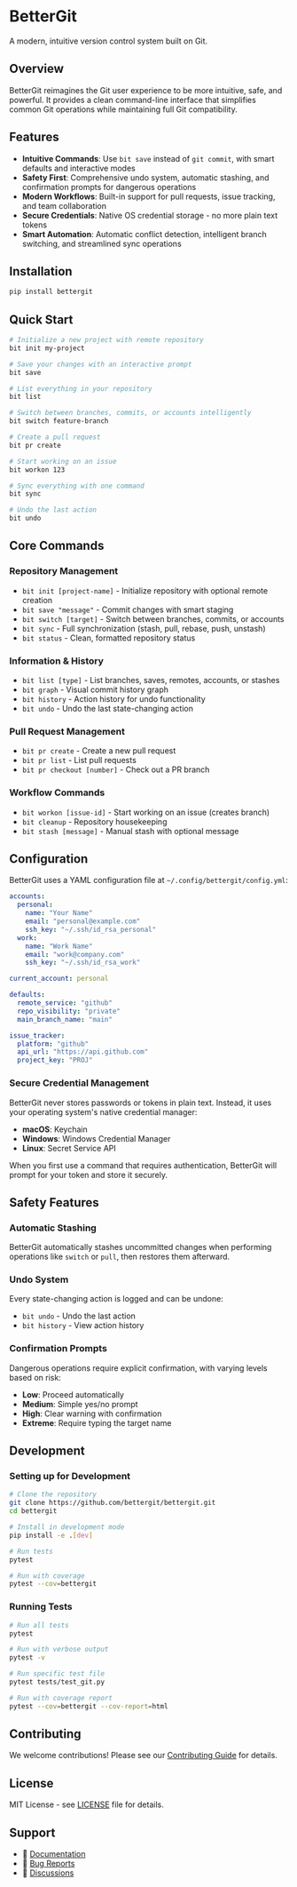 # BetterGit

A modern, intuitive version control system built on Git.

## Overview

BetterGit reimagines the Git user experience to be more intuitive, safe, and powerful. It provides a clean command-line interface that simplifies common Git operations while maintaining full Git compatibility.

## Features

- **Intuitive Commands**: Use `bit save` instead of `git commit`, with smart defaults and interactive modes
- **Safety First**: Comprehensive undo system, automatic stashing, and confirmation prompts for dangerous operations
- **Modern Workflows**: Built-in support for pull requests, issue tracking, and team collaboration
- **Secure Credentials**: Native OS credential storage - no more plain text tokens
- **Smart Automation**: Automatic conflict detection, intelligent branch switching, and streamlined sync operations

## Installation

```bash
pip install bettergit
```

## Quick Start

```bash
# Initialize a new project with remote repository
bit init my-project

# Save your changes with an interactive prompt
bit save

# List everything in your repository
bit list

# Switch between branches, commits, or accounts intelligently
bit switch feature-branch

# Create a pull request
bit pr create

# Start working on an issue
bit workon 123

# Sync everything with one command
bit sync

# Undo the last action
bit undo
```

## Core Commands

### Repository Management
- `bit init [project-name]` - Initialize repository with optional remote creation
- `bit save "message"` - Commit changes with smart staging
- `bit switch [target]` - Switch between branches, commits, or accounts
- `bit sync` - Full synchronization (stash, pull, rebase, push, unstash)
- `bit status` - Clean, formatted repository status

### Information & History
- `bit list [type]` - List branches, saves, remotes, accounts, or stashes
- `bit graph` - Visual commit history graph
- `bit history` - Action history for undo functionality
- `bit undo` - Undo the last state-changing action

### Pull Request Management
- `bit pr create` - Create a new pull request
- `bit pr list` - List pull requests
- `bit pr checkout [number]` - Check out a PR branch

### Workflow Commands
- `bit workon [issue-id]` - Start working on an issue (creates branch)
- `bit cleanup` - Repository housekeeping
- `bit stash [message]` - Manual stash with optional message

## Configuration

BetterGit uses a YAML configuration file at `~/.config/bettergit/config.yml`:

```yaml
accounts:
  personal:
    name: "Your Name"
    email: "personal@example.com"
    ssh_key: "~/.ssh/id_rsa_personal"
  work:
    name: "Work Name"
    email: "work@company.com"
    ssh_key: "~/.ssh/id_rsa_work"

current_account: personal

defaults:
  remote_service: "github"
  repo_visibility: "private"
  main_branch_name: "main"

issue_tracker:
  platform: "github"
  api_url: "https://api.github.com"
  project_key: "PROJ"
```

### Secure Credential Management

BetterGit never stores passwords or tokens in plain text. Instead, it uses your operating system's native credential manager:

- **macOS**: Keychain
- **Windows**: Windows Credential Manager
- **Linux**: Secret Service API

When you first use a command that requires authentication, BetterGit will prompt for your token and store it securely.

## Safety Features

### Automatic Stashing
BetterGit automatically stashes uncommitted changes when performing operations like `switch` or `pull`, then restores them afterward.

### Undo System
Every state-changing action is logged and can be undone:
- `bit undo` - Undo the last action
- `bit history` - View action history

### Confirmation Prompts
Dangerous operations require explicit confirmation, with varying levels based on risk:
- **Low**: Proceed automatically
- **Medium**: Simple yes/no prompt
- **High**: Clear warning with confirmation
- **Extreme**: Require typing the target name

## Development

### Setting up for Development

```bash
# Clone the repository
git clone https://github.com/bettergit/bettergit.git
cd bettergit

# Install in development mode
pip install -e .[dev]

# Run tests
pytest

# Run with coverage
pytest --cov=bettergit
```

### Running Tests

```bash
# Run all tests
pytest

# Run with verbose output
pytest -v

# Run specific test file
pytest tests/test_git.py

# Run with coverage report
pytest --cov=bettergit --cov-report=html
```

## Contributing

We welcome contributions! Please see our [Contributing Guide](CONTRIBUTING.md) for details.

## License

MIT License - see [LICENSE](LICENSE) file for details.

## Support

- 📖 [Documentation](https://docs.bettergit.dev)
- 🐛 [Bug Reports](https://github.com/bettergit/bettergit/issues)
- 💬 [Discussions](https://github.com/bettergit/bettergit/discussions)
